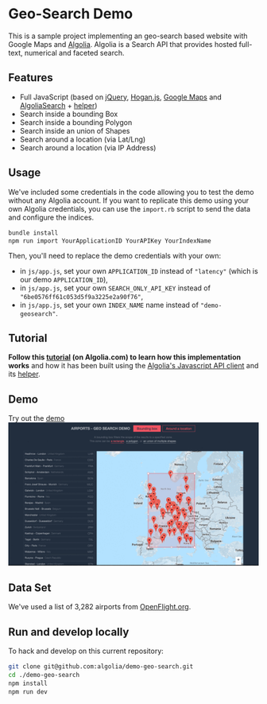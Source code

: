 Geo-Search Demo
====================

This is a sample project implementing an geo-search based website with Google Maps and [Algolia](http://www.algolia.com). Algolia is a Search API that provides hosted full-text, numerical and faceted search.

## Features
* Full JavaScript (based on [jQuery](http://jquery.com/), [Hogan.js](http://twitter.github.io/hogan.js/), [Google Maps](https://developers.google.com/maps) and [AlgoliaSearch](https://github.com/algolia/algoliasearch-client-js) + [helper](https://github.com/algolia/algoliasearch-helper-js))
* Search inside a bounding Box
* Search inside a bounding Polygon
* Search inside an union of Shapes
* Search around a location (via Lat/Lng)
* Search around a location (via IP Address)

## Usage

We've included some credentials in the code allowing you to test the demo without any Algolia account. If you want to replicate this demo using your own Algolia credentials, you can use the `import.rb` script to send the data and configure the indices.

```
bundle install
npm run import YourApplicationID YourAPIKey YourIndexName
```

Then, you'll need to replace the demo credentials with your own:
- in `js/app.js`, set your own `APPLICATION_ID` instead of `"latency"` (which is our demo `APPLICATION_ID`),
- in `js/app.js`, set your own `SEARCH_ONLY_API_KEY` instead of `"6be0576ff61c053d5f9a3225e2a90f76"`,
- in `js/app.js`, set your own `INDEX_NAME` name instead of `"demo-geosearch"`.


## Tutorial

**Follow this [tutorial](https://www.algolia.com/doc/tutorials/geo-search) (on Algolia.com) to learn how this implementation works** and how it has been built using the [Algolia's Javascript API client](https://github.com/algolia/algoliasearch-client-js) and its [helper](https://github.com/algolia/algoliasearch-helper-js).

## Demo
Try out the [demo](http://demos.algolia.com/geo-search-demo/)
![Geo search](geo-search.gif)

## Data Set
We've used a list of 3,282 airports from [OpenFlight.org](http://openflights.org/data.html).

## Run and develop locally

To hack and develop on this current repository:

```sh
git clone git@github.com:algolia/demo-geo-search.git
cd ./demo-geo-search
npm install
npm run dev
```

